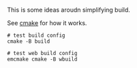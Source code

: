 This is some ideas aroudn simplifying build.

See [cmake](CMakeLists.txt) for how it works.

```
# test build config
cmake -B build

# test web build config
emcmake cmake -B wbuild

```